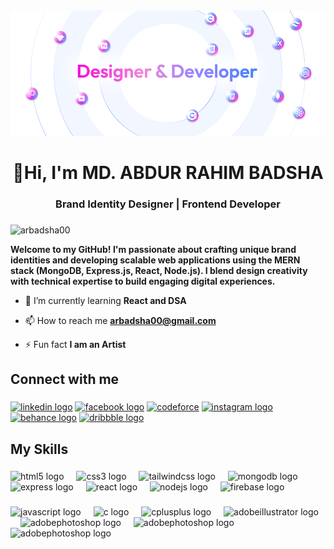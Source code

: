 <div align="center"> <img src="https://github.com/arbadsha00/arbadsha00/blob/main/githubBanner-01.png"> </div>
<h1 align="center">👋Hi, I'm MD. ABDUR RAHIM BADSHA</h1>
<h3 align="center">Brand Identity Designer | Frontend Developer</h3>

###
<p align="left"> <img src="https://komarev.com/ghpvc/?username=arbadsha00&label=Profile%20views&color=F422DA&style=flat" alt="arbadsha00" /> </p>

**Welcome to my GitHub! I'm passionate about crafting unique brand identities and developing scalable web applications using the MERN stack (MongoDB, Express.js, React, Node.js). I blend design creativity with technical expertise to build engaging digital experiences.**
- 🌱 I’m currently learning **React and DSA**

- 📫 How to reach me **arbadsha00@gmail.com**

- ⚡ Fun fact **I am an Artist**
###

<h2 align="left">Connect with me</h2>

###

<div align="left">
  <a href="https://linkedin.com/in/arbadsha00" target="blank"> <img src="https://raw.githubusercontent.com/maurodesouza/profile-readme-generator/master/src/assets/icons/social/linkedin/default.svg" width="52" height="40" alt="linkedin logo"  /></a>
   <a href="https://www.facebook.com/arbadsha00" target="blank">  <img src="https://raw.githubusercontent.com/maurodesouza/profile-readme-generator/master/src/assets/icons/social/facebook/default.svg" width="52" height="40" alt="facebook logo"  /></a>
   <a href="https://codeforces.com/profile/AbdurRahimBadsha" target="blank"> <img src="https://raw.githubusercontent.com/rahuldkjain/github-profile-readme-generator/master/src/images/icons/Social/codeforces.svg" width="52" height="40" alt="codeforce"  /></a>
   <a href="https://www.instagram.com/arbadsha00/" target="blank"> <img src="https://raw.githubusercontent.com/maurodesouza/profile-readme-generator/master/src/assets/icons/social/instagram/default.svg" width="52" height="40" alt="instagram logo"  /></a>
   <a href="https://www.behance.net/arbadsha00" target="blank">   <img src="https://raw.githubusercontent.com/maurodesouza/profile-readme-generator/master/src/assets/icons/social/behance/default.svg" width="52" height="40" alt="behance logo"  /></a>
   <a href="https://dribbble.com/arbadsha00" target="blank">  <img src="https://raw.githubusercontent.com/maurodesouza/profile-readme-generator/master/src/assets/icons/social/dribbble/default.svg" width="52" height="40" alt="dribbble logo"  /></a>
</div>

###

<h2 align="left">My Skills</h2>

###

<div align="left">
  <img src="https://cdn.jsdelivr.net/gh/devicons/devicon/icons/html5/html5-original.svg" height="40" alt="html5 logo"  />
  <img width="12" />
  <img src="https://cdn.jsdelivr.net/gh/devicons/devicon/icons/css3/css3-original.svg" height="40" alt="css3 logo"  />
  <img width="12" />
  <img src="https://skillicons.dev/icons?i=tailwind" height="40" alt="tailwindcss logo"  />
  <img width="12" />
  <img src="https://cdn.jsdelivr.net/gh/devicons/devicon/icons/mongodb/mongodb-original.svg" height="40" alt="mongodb logo"  />
  <img width="12" />
  <img src="https://skillicons.dev/icons?i=express" height="40" alt="express logo"  />
  <img width="12" />
  <img src="https://cdn.jsdelivr.net/gh/devicons/devicon/icons/react/react-original.svg" height="40" alt="react logo"  />
  <img width="12" />
  <img src="https://cdn.jsdelivr.net/gh/devicons/devicon/icons/nodejs/nodejs-original.svg" height="40" alt="nodejs logo"  />
   <img width="12" />
  <img src="https://www.vectorlogo.zone/logos/firebase/firebase-icon.svg" height="40" alt="firebase logo"  />
</div>

###

<div align="left">
  <img src="https://cdn.jsdelivr.net/gh/devicons/devicon/icons/javascript/javascript-original.svg" height="40" alt="javascript logo"  />
  <img width="12" />
  <img src="https://cdn.jsdelivr.net/gh/devicons/devicon/icons/c/c-original.svg" height="40" alt="c logo"  />
  <img width="12" />
  <img src="https://cdn.jsdelivr.net/gh/devicons/devicon/icons/cplusplus/cplusplus-original.svg" height="40" alt="cplusplus logo"  />
  <img width="12" />
  <img src="https://skillicons.dev/icons?i=ai" height="40" alt="adobeillustrator logo"  />
  <img width="12" />
  <img src="https://skillicons.dev/icons?i=ps" height="40" alt="adobephotoshop logo"  />
  <img width="12" />
  <img src="https://i.ibb.co.com/70gPdxR/image.png" height="40" alt="adobephotoshop logo"  />
  <img width="12" />
  <img src="https://i.ibb.co.com/j9gV2cwq/image.png" height="40" alt="adobephotoshop logo"  />
</div>

###

